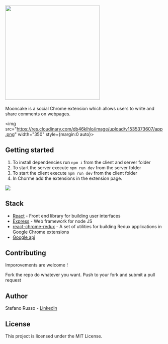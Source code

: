 # <img src="https://res.cloudinary.com/db46klhlo/image/upload/v1532880193/Mooncake.svg" width="300">


Mooncake is a social Chrome extension which allows users to write and share comments on webpages.

 <img src="https://res.cloudinary.com/db46klhlo/image/upload/v1535373607/app.png" width="350" style={margin:0 auto}>

## Getting started

1. To install dependencies run `npm i` from the client and server folder
2. To start the server execute `npm run dev` from the server folder
3. To start the client execute `npm run dev` from the client folder
4. In Chorme add the extensions in the extension page.
 
<img src="https://res.cloudinary.com/db46klhlo/image/upload/v1535380393/Group_6.png">


## Stack
* [React](https://reactjs.org/) - Front end library for building user interfaces
* [Express](https://expressjs.com/it/) - Web framework for node JS
* [react-chrome-redux](https://github.com/tshaddix/react-chrome-redux) - A set of utilities for building Redux applications in Google Chrome extensions
* [Google api](https://developer.chrome.com/apps/api_index) 

## Contributing
Imporovements are welcome !

Fork the repo do whatever you want. Push to your fork and submit a pull request
## Author
Stefano Russo - [Linkedin](https://www.linkedin.com/in/stefano-russo-482100124)

## License
This project is licensed under the MIT License.
